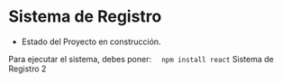 <h1> Sistema de Registro</h1>

- Estado del Proyecto en construcción.

Para ejecutar el sistema, debes poner:
```  npm install react```
Sistema de Registro 2

